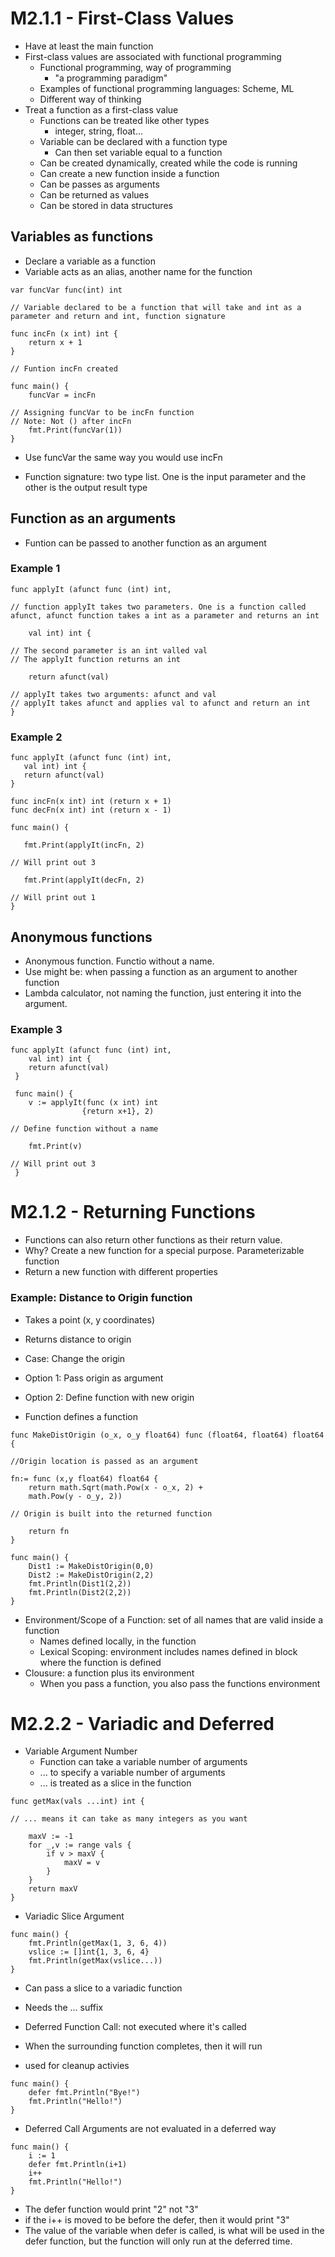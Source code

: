 # M2.1.1 - First-Class Values

- Have at least the main function
- First-class values are associated with functional programming
    - Functional programming, way of programming
        - "a programming paradigm"
    - Examples of functional programming languages: Scheme, ML
    - Different way of thinking
- Treat a function as a first-class value
    - Functions can be treated like other types
        - integer, string, float...
    - Variable can be declared with a function type
        - Can then set variable equal to a function
    - Can be created dynamically, created while the code is running
    - Can create a new function inside a function
    - Can be passes as arguments
    - Can be returned as values
    - Can be stored in data structures

## Variables as functions
- Declare a variable as a function
- Variable acts as an alias, another name for the function

```
var funcVar func(int) int

// Variable declared to be a function that will take and int as a parameter and return and int, function signature

func incFn (x int) int {
    return x + 1
}

// Funtion incFn created

func main() {
    funcVar = incFn

// Assigning funcVar to be incFn function
// Note: Not () after incFn
    fmt.Print(funcVar(1))
}
```
- Use funcVar the same way you would use incFn

- Function signature: two type list. One is the input parameter and the other is the output result type

## Function as an arguments
- Funtion can be passed to another function as an argument

### Example 1
```
func applyIt (afunct func (int) int,

// function applyIt takes two parameters. One is a function called afunct, afunct function takes a int as a parameter and returns an int

    val int) int {

// The second parameter is an int valled val
// The applyIt function returns an int

    return afunct(val)

// applyIt takes two arguments: afunct and val
// applyIt takes afunct and applies val to afunct and return an int
}
```

### Example 2
```
func applyIt (afunct func (int) int,
   val int) int {
   return afunct(val)
}

func incFn(x int) int (return x + 1)
func decFn(x int) int (return x - 1)

func main() {

   fmt.Print(applyIt(incFn, 2)

// Will print out 3

   fmt.Print(applyIt(decFn, 2)

// Will print out 1
}
```



## Anonymous functions
- Anonymous function. Functio without a name.
- Use might be: when passing a function as an argument to another function
- Lambda calculator, not naming the function, just entering it into the argument.

### Example 3

```
func applyIt (afunct func (int) int,
    val int) int {
    return afunct(val)
 }

 func main() {
    v := applyIt(func (x int) int
                {return x+1}, 2)

// Define function without a name

    fmt.Print(v)

// Will print out 3
 }
```


# M2.1.2 - Returning Functions
- Functions can also return other functions as their return value.
- Why? Create a new function for a special purpose. Parameterizable function
- Return a new function with different properties

### Example: Distance to Origin function
- Takes a point (x, y coordinates)
- Returns distance to origin
- Case: Change the origin
- Option 1: Pass origin as argument
- Option 2: Define function with new origin

- Function defines a function
```
func MakeDistOrigin (o_x, o_y float64) func (float64, float64) float64 {

//Origin location is passed as an argument

fn:= func (x,y float64) float64 {
    return math.Sqrt(math.Pow(x - o_x, 2) +
    math.Pow(y - o_y, 2))

// Origin is built into the returned function

    return fn
}

func main() {
    Dist1 := MakeDistOrigin(0,0)
    Dist2 := MakeDistOrigin(2,2)
    fmt.Println(Dist1(2,2))
    fmt.Println(Dist2(2,2))
}
```



- Environment/Scope of a Function: set of all names that are valid inside a function
    - Names defined locally, in the function
    - Lexical Scoping: environment includes names defined in block where the function is defined
- Clousure: a function plus its environment
    - When you pass a function, you also pass the functions environment

# M2.2.2 - Variadic and Deferred
- Variable Argument Number
    - Function can take a variable number of arguments
    - ... to specify a variable number of arguments
    - ... is treated as a slice in the function
```
func getMax(vals ...int) int {

// ... means it can take as many integers as you want

    maxV := -1
    for _,v := range vals {
        if v > maxV {
            maxV = v
        }
    }
    return maxV
}
```


- Variadic Slice Argument
```
func main() {
    fmt.Println(getMax(1, 3, 6, 4))
    vslice := []int{1, 3, 6, 4}
    fmt.Println(getMax(vslice...))
}
```

- Can pass a slice to a variadic function
- Needs the ... suffix

- Deferred Function Call: not executed where it's called
- When the surrounding function completes, then it will run
- used for cleanup activies
```
func main() {
    defer fmt.Println("Bye!")
    fmt.Println("Hello!")
}
```
- Deferred Call Arguments are not evaluated in a deferred way
```
func main() {
    i := 1
    defer fmt.Println(i+1)
    i++
    fmt.Println("Hello!")
}
```
- The defer function would print "2" not "3"
- if the i++ is moved to be before the defer, then it would print "3"
- The value of the variable when defer is called, is what will be used in the defer function, but the function will only run at the deferred time.
